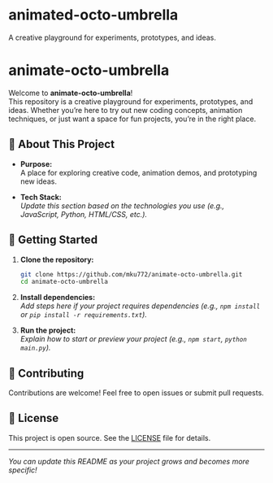 # animated-octo-umbrella
 A creative playground for experiments, prototypes, and ideas.
# animate-octo-umbrella

Welcome to **animate-octo-umbrella**!  
This repository is a creative playground for experiments, prototypes, and ideas. Whether you’re here to try out new coding concepts, animation techniques, or just want a space for fun projects, you’re in the right place.

## 🚀 About This Project

- **Purpose:**  
  A place for exploring creative code, animation demos, and prototyping new ideas.

- **Tech Stack:**  
  _Update this section based on the technologies you use (e.g., JavaScript, Python, HTML/CSS, etc.)._

## 📂 Getting Started

1. **Clone the repository:**
   ```bash
   git clone https://github.com/mku772/animate-octo-umbrella.git
   cd animate-octo-umbrella
   ```

2. **Install dependencies:**  
   _Add steps here if your project requires dependencies (e.g., `npm install` or `pip install -r requirements.txt`)._

3. **Run the project:**  
   _Explain how to start or preview your project (e.g., `npm start`, `python main.py`)._

## 🤝 Contributing

Contributions are welcome! Feel free to open issues or submit pull requests.

## 📄 License

This project is open source. See the [LICENSE](LICENSE) file for details.

---

_You can update this README as your project grows and becomes more specific!_
